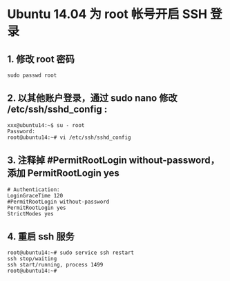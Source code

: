 # Ubuntu 14.04 为 root 帐号开启 SSH 登录

## 1. 修改 root 密码
```
sudo passwd root
```

## 2. 以其他账户登录，通过 sudo nano 修改 /etc/ssh/sshd_config :
```
xxx@ubuntu14:~$ su - root
Password:
root@ubuntu14:~# vi /etc/ssh/sshd_config
```

## 3. 注释掉 #PermitRootLogin without-password，添加 PermitRootLogin yes
```
# Authentication:
LoginGraceTime 120
#PermitRootLogin without-password
PermitRootLogin yes
StrictModes yes
```

## 4. 重启 ssh  服务
```
root@ubuntu14:~# sudo service ssh restart
ssh stop/waiting
ssh start/running, process 1499
root@ubuntu14:~#
```
